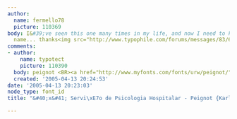 ```yaml
---
author:
  name: fermello78
  picture: 110369
body: I&#39;ve seen this one many times in my life, and now I need to know it&#39;s
  name... thanks<img src="http://www.typophile.com/forums/messages/83/69691.jpg" alt="">
comments:
- author:
    name: typotect
    picture: 110390
  body: peignot <BR><a href="http://www.myfonts.com/fonts/urw/peignot/" target="_blank">[link]</a>
  created: '2005-04-13 20:24:53'
date: '2005-04-13 20:23:03'
node_type: font_id
title: "&#40;x&#41; Servi\xE7o de Psicologia Hospitalar - Peignot {Karl}"

---
```

